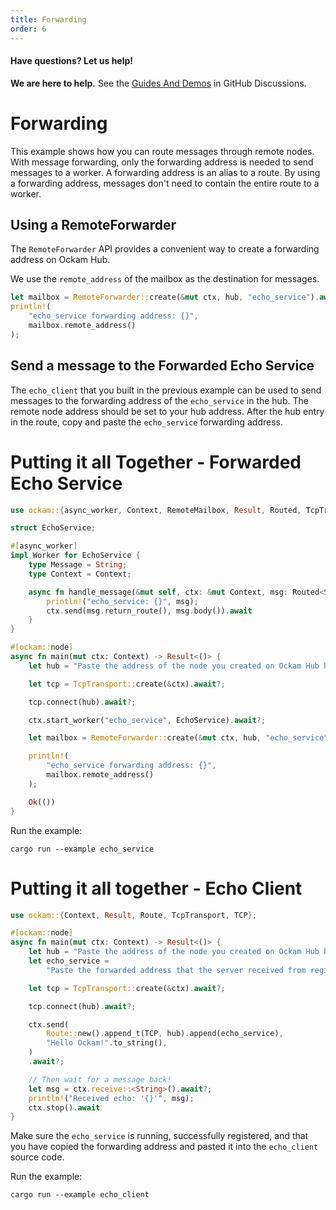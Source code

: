 ```yaml
---
title: Forwarding
order: 6
---
```


#### Have questions? Let us help!

**We are here to help.** See the [Guides And Demos](https://github.com/ockam-network/ockam/discussions/1134) in
GitHub Discussions.

# Forwarding

This example shows how you can route messages through remote nodes. With message forwarding, only the forwarding
address is needed to send messages to a worker. A forwarding address is an alias to a route. By using a forwarding address,
messages don't need to contain the entire route to a worker.

## Using a RemoteForwarder

The `RemoteForwarder` API provides a convenient way to create a forwarding address on Ockam Hub.

We use the `remote_address` of the mailbox as the destination for messages.

```rust
let mailbox = RemoteForwarder::create(&mut ctx, hub, "echo_service").await?;
println!(
    "echo_service forwarding address: {}",
    mailbox.remote_address()
);
```

## Send a message to the Forwarded Echo Service

The `echo_client` that you built in the previous example can be used to send messages to the forwarding address of the
`echo_service` in the hub. The remote node address should be set to your hub address. After the hub entry in the route,
copy and paste the `echo_service` forwarding address.

# Putting it all Together - Forwarded Echo Service

```rust
use ockam::{async_worker, Context, RemoteMailbox, Result, Routed, TcpTransport, Worker};

struct EchoService;

#[async_worker]
impl Worker for EchoService {
    type Message = String;
    type Context = Context;

    async fn handle_message(&mut self, ctx: &mut Context, msg: Routed<String>) -> Result<()> {
        println!("echo_service: {}", msg);
        ctx.send(msg.return_route(), msg.body()).await
    }
}

#[ockam::node]
async fn main(mut ctx: Context) -> Result<()> {
    let hub = "Paste the address of the node you created on Ockam Hub here.";

    let tcp = TcpTransport::create(&ctx).await?;

    tcp.connect(hub).await?;

    ctx.start_worker("echo_service", EchoService).await?;

    let mailbox = RemoteForwarder::create(&mut ctx, hub, "echo_service").await?;

    println!(
        "echo_service forwarding address: {}",
        mailbox.remote_address()
    );

    Ok(())
}

```

Run the example:

```shell
cargo run --example echo_service
```

# Putting it all together - Echo Client

```rust
use ockam::{Context, Result, Route, TcpTransport, TCP};

#[ockam::node]
async fn main(mut ctx: Context) -> Result<()> {
    let hub = "Paste the address of the node you created on Ockam Hub here.";
    let echo_service =
        "Paste the forwarded address that the server received from registration here.";

    let tcp = TcpTransport::create(&ctx).await?;

    tcp.connect(hub).await?;

    ctx.send(
        Route::new().append_t(TCP, hub).append(echo_service),
        "Hello Ockam!".to_string(),
    )
    .await?;

    // Then wait for a message back!
    let msg = ctx.receive::<String>().await?;
    println!("Received echo: '{}'", msg);
    ctx.stop().await
}

```

Make sure the `echo_service` is running, successfully registered, and that you have copied the forwarding address and pasted
it into the `echo_client` source code.

Run the example:

```shell
cargo run --example echo_client
```
